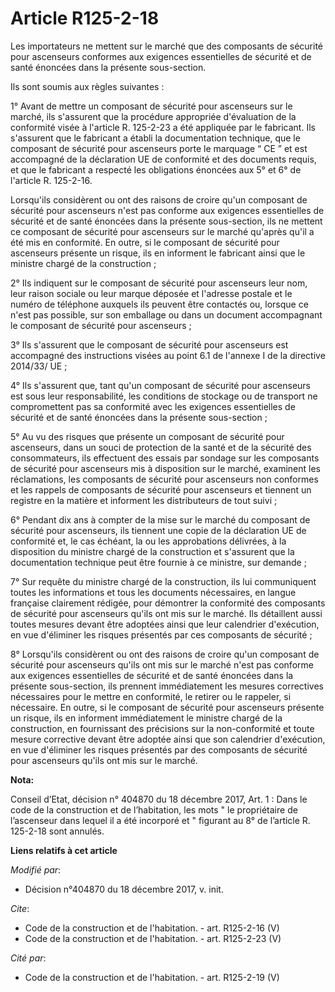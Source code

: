# Article R125-2-18

Les importateurs ne mettent sur le marché que des composants de sécurité pour ascenseurs conformes aux exigences essentielles
de sécurité et de santé énoncées dans la présente sous-section.

Ils sont soumis aux règles suivantes :

1° Avant de mettre un composant de sécurité pour ascenseurs sur le marché, ils s'assurent que la procédure appropriée
d'évaluation de la conformité visée à l'article R. 125-2-23 a été appliquée par le fabricant. Ils s'assurent que le fabricant
a établi la documentation technique, que le composant de sécurité pour ascenseurs porte le marquage “ CE ” et est accompagné
de la déclaration UE de conformité et des documents requis, et que le fabricant a respecté les obligations énoncées aux 5° et
6° de l'article R. 125-2-16.

Lorsqu'ils considèrent ou ont des raisons de croire qu'un composant de sécurité pour ascenseurs n'est pas conforme aux
exigences essentielles de sécurité et de santé énoncées dans la présente sous-section, ils ne mettent ce composant de
sécurité pour ascenseurs sur le marché qu'après qu'il a été mis en conformité. En outre, si le composant de sécurité pour
ascenseurs présente un risque, ils en informent le fabricant ainsi que le ministre chargé de la construction ;

2° Ils indiquent sur le composant de sécurité pour ascenseurs leur nom, leur raison sociale ou leur marque déposée et
l'adresse postale et le numéro de téléphone auxquels ils peuvent être contactés ou, lorsque ce n'est pas possible, sur son
emballage ou dans un document accompagnant le composant de sécurité pour ascenseurs ;

3° Ils s'assurent que le composant de sécurité pour ascenseurs est accompagné des instructions visées au point 6.1 de
l'annexe I de la directive 2014/33/ UE ;

4° Ils s'assurent que, tant qu'un composant de sécurité pour ascenseurs est sous leur responsabilité, les conditions de
stockage ou de transport ne compromettent pas sa conformité avec les exigences essentielles de sécurité et de santé énoncées
dans la présente sous-section ;

5° Au vu des risques que présente un composant de sécurité pour ascenseurs, dans un souci de protection de la santé et de la
sécurité des consommateurs, ils effectuent des essais par sondage sur les composants de sécurité pour ascenseurs mis à
disposition sur le marché, examinent les réclamations, les composants de sécurité pour ascenseurs non conformes et les
rappels de composants de sécurité pour ascenseurs et tiennent un registre en la matière et informent les distributeurs de
tout suivi ;

6° Pendant dix ans à compter de la mise sur le marché du composant de sécurité pour ascenseurs, ils tiennent une copie de la
déclaration UE de conformité et, le cas échéant, la ou les approbations délivrées, à la disposition du ministre chargé de la
construction et s'assurent que la documentation technique peut être fournie à ce ministre, sur demande ;

7° Sur requête du ministre chargé de la construction, ils lui communiquent toutes les informations et tous les documents
nécessaires, en langue française clairement rédigée, pour démontrer la conformité des composants de sécurité pour ascenseurs
qu'ils ont mis sur le marché. Ils détaillent aussi toutes mesures devant être adoptées ainsi que leur calendrier d'exécution,
en vue d'éliminer les risques présentés par ces composants de sécurité ;

8° Lorsqu'ils considèrent ou ont des raisons de croire qu'un composant de sécurité pour ascenseurs qu'ils ont mis sur le
marché n'est pas conforme aux exigences essentielles de sécurité et de santé énoncées dans la présente sous-section, ils
prennent immédiatement les mesures correctives nécessaires pour le mettre en conformité, le retirer ou le rappeler, si
nécessaire. En outre, si le composant de sécurité pour ascenseurs présente un risque, ils en informent immédiatement le
ministre chargé de la construction, en fournissant des précisions sur la non-conformité et toute mesure corrective devant
être adoptée ainsi que son calendrier d'exécution, en vue d'éliminer les risques présentés par des composants de sécurité
pour ascenseurs qu'ils ont mis sur le marché.

**Nota:**

Conseil d’Etat, décision n° 404870 du 18 décembre 2017, Art. 1 : Dans le code de la construction et de l’habitation, les mots
" le propriétaire de l’ascenseur dans lequel il a été incorporé et " figurant au 8° de l’article R. 125-2-18 sont annulés.

**Liens relatifs à cet article**

_Modifié par_:

  - Décision n°404870 du 18 décembre 2017, v. init.

_Cite_:

  - Code de la construction et de l'habitation. - art. R125-2-16 (V)
  - Code de la construction et de l'habitation. - art. R125-2-23 (V)

_Cité par_:

  - Code de la construction et de l'habitation. - art. R125-2-19 (V)
